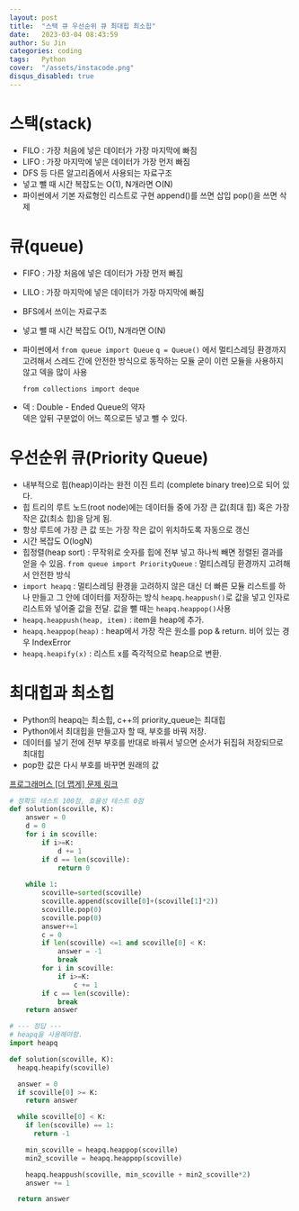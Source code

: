 ```yaml
---
layout: post
title:  "스택 큐 우선순위 큐 최대힙 최소힙"
date:   2023-03-04 08:43:59
author: Su Jin
categories: coding
tags:	Python
cover:  "/assets/instacode.png"
disqus_disabled: true
---
```



# 스택(stack)
- FILO : 가장 처음에 넣은 데이터가 가장 마지막에 빠짐
- LIFO : 가장 마지막에 넣은 데이터가 가장 먼저 빠짐
- DFS 등 다른 알고리즘에서 사용되는 자료구조
- 넣고 뺄 때 시간 복잡도는 O(1), N개라면 O(N)
- 파이썬에서 기본 자료형인 리스트로 구현
append()를 쓰면 삽입
pop()을 쓰면 삭제

# 큐(queue)
  - FIFO : 가장 처음에 넣은 데이터가 가장 먼저 빠짐
  - LILO : 가장 마지막에 넣은 데이터가 가장 마지막에 빠짐
  - BFS에서 쓰이는 자료구조
  - 넣고 뺄 때 시간 복잡도 O(1), N개라면 O(N)
  - 파이썬에서 `from queue import Queue`
  `q = Queue()` 에서 멀티스레딩 환경까지 고려해서 스레드 간에 안전한 방식으로 동작하는 모듈
  굳이 이런 모듈을 사용하지 않고 덱을 많이 사용
      
      `from collections import deque`
    
  - 덱 : Double - Ended Queue의 약자  
    덱은 앞뒤 구분없이 어느 쪽으로든 넣고 뺄 수 있다.
        
# 우선순위 큐(Priority Queue)
  - 내부적으로 힙(heap)이라는 완전 이진 트리 (complete binary tree)으로 되어 있다.
  - 힙 트리의 루트 노드(root node)에는 데이터들 중에 가장 큰 값(최대 힙) 혹은 가장 작은 값(최소 힙)을 담게 됨.
  - 항상 루트에 가장 큰 값 또는 가장 작은 값이 위치하도록 자동으로 갱신
  - 시간 복잡도 O(logN)
  - 힙정렬(heap sort) : 무작위로 숫자를 힙에 전부 넣고 하나씩 빼면 정렬된 결과를 얻을 수 있음.
  `from queue import PriorityQueue` : 멀티스레딩 환경까지 고려해서 안전한 방식
  - `import heapq` : 멀티스레딩 환경을 고려하지 않은 대신 더 빠른 모듈
  리스트를 하나 만들고 그 안에 데이터를 저장하는 방식
  `heapq.heappush()`로 값을 넣고 인자로 리스트와 넣어줄 값을 전달.
  값을 뺄 때는 `heapq.heappop()`사용
  - `heapq.heappush(heap, item)` : item을 heap에 추가.
  - `heapq.heappop(heap)` : heap에서 가장 작은 원소를 pop & return. 비어 있는 경우 IndexError
  - `heapq.heapify(x)` : 리스트 x를 즉각적으로 heap으로 변환.

# 최대힙과 최소힙
  - Python의 heapq는 최소힙, c++의 priority_queue는 최대힙
  - Python에서 최대힙을 만들고자 할 때, 부호를 바꿔 저장.
  - 데이터를 넣기 전에 전부 부호를 반대로 바꿔서 넣으면 순서가 뒤집혀 저장되므로 최대힙
  - pop한 값은 다시 부호를 바꾸면 원래의 값

[프로그래머스 [더 맵게] 문제 링크](https://school.programmers.co.kr/learn/courses/30/lessons/42626#)

```python
# 정확도 테스트 100점, 효율성 테스트 0점
def solution(scoville, K):
    answer = 0
    d = 0
    for i in scoville:
        if i>=K:
            d += 1
        if d == len(scoville):
            return 0
    
    while 1:
        scoville=sorted(scoville)
        scoville.append(scoville[0]+(scoville[1]*2))
        scoville.pop(0)
        scoville.pop(0)
        answer+=1
        c = 0
        if len(scoville) <=1 and scoville[0] < K:
            answer = -1
            break
        for i in scoville:
            if i>=K:
                c += 1
        if c == len(scoville):
            break
    return answer

# --- 정답 ---
# heapq을 사용해야함.
import heapq

def solution(scoville, K):
  heapq.heapify(scoville)

  answer = 0
  if scoville[0] >= K:
    return answer

  while scoville[0] < K:
    if len(scoville) == 1:
      return -1

    min_scoville = heapq.heappop(scoville)
    min2_scoville = heapq.heappop(scoville)

    heapq.heappush(scoville, min_scoville + min2_scoville*2)
    answer += 1

  return answer
```